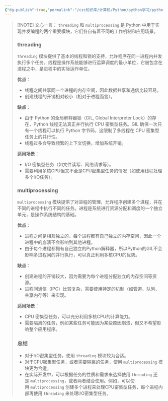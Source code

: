 ```yaml
---
{"dg-publish":true,"permalink":"/czc知识库/计算机/Python/python学习/python模块/python模块-threading 和 multiprocessing/","dgPassFrontmatter":true,"created":"2024-12-07T08:39:46.941+08:00","updated":"2024-12-08T12:19:23.711+08:00"}
---
```





> [!NOTE] 文心一言：
> `threading` 和 `multiprocessing` 是 Python 中用于实现并发编程的两个重要模块，它们各自有着不同的工作机制和应用场景。
> 
> ### threading
> 
> `threading` 模块提供了基本的线程和锁的支持，允许程序在同一进程内并发执行多个任务。线程是操作系统能够进行运算调度的最小单位，它被包含在进程之中，是进程中的实际运作单位。
> 
> **优点**：
> 
> - 线程之间共享同一个进程的内存空间，因此数据共享和通信比较容易。
> - 创建线程的开销相对较小（相对于进程而言）。
> 
> **缺点**：
> 
> - 由于 Python 的全局解释器锁（GIL, Global Interpreter Lock）的存在，Python 线程无法真正并行执行 CPU 密集型任务。GIL 确保一次只有一个线程可以执行 Python 字节码，这限制了多线程在 CPU 密集型任务上的并行性。
> - 线程过多会导致频繁的上下文切换，增加系统开销。
> 
> **适用场景**：
> 
> - I/O 密集型任务（如文件读写、网络请求等）。
> - 需要利用多核CPU但又不全是CPU密集型任务的情况（如使用线程处理多个I/O任务）。
> 
> ### multiprocessing
> 
> `multiprocessing` 模块提供了对进程的管理，允许程序创建多个进程，并在不同的进程中执行不同的任务。进程是系统进行资源分配和调度的一个独立单元，是操作系统结构的基础。
> 
> **优点**：
> 
> - 进程之间是相互独立的，每个进程都有自己独立的内存空间，因此一个进程中的崩溃不会影响到其他进程。
> - 由于每个进程都拥有自己独立的Python解释器，所以Python的GIL不会影响多进程间的并行执行，可以真正利用多核CPU的优势。
> 
> **缺点**：
> 
> - 创建进程的开销较大，因为需要为每个进程分配独立的内存空间等资源。
> - 进程间通信（IPC）比较复杂，需要使用特定的机制（如管道、队列、共享内存等）来实现。
> 
> **适用场景**：
> 
> - CPU 密集型任务，可以充分利用多核CPU的计算能力。
> - 需要隔离的任务，例如某些任务可能因为某些原因崩溃，但又不希望影响整个应用程序。
> 
> ### 总结
> 
> - 对于I/O密集型任务，使用 `threading` 模块较为合适。
> - 对于CPU密集型任务，或者需要隔离的任务，使用 `multiprocessing` 模块更为合适。
> - 在实际开发中，可以根据任务的性质和需求来选择使用 `threading` 还是 `multiprocessing`，或者两者结合使用。例如，可以使用 `multiprocessing` 创建多个进程来处理CPU密集型任务，每个进程内部再使用 `threading` 来处理I/O密集型任务。